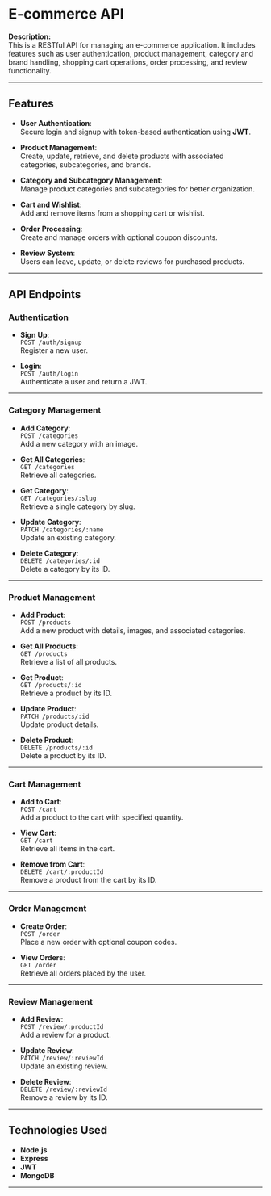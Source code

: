 # E-commerce API  

**Description:**  
This is a RESTful API for managing an e-commerce application. It includes features such as user authentication, product management, category and brand handling, shopping cart operations, order processing, and review functionality.  

---

## Features  

- **User Authentication**:  
  Secure login and signup with token-based authentication using **JWT**.  

- **Product Management**:  
  Create, update, retrieve, and delete products with associated categories, subcategories, and brands.  

- **Category and Subcategory Management**:  
  Manage product categories and subcategories for better organization.  

- **Cart and Wishlist**:  
  Add and remove items from a shopping cart or wishlist.  

- **Order Processing**:  
  Create and manage orders with optional coupon discounts.  

- **Review System**:  
  Users can leave, update, or delete reviews for purchased products.  

---

## API Endpoints  

### **Authentication**  

- **Sign Up**:  
  `POST /auth/signup`  
  Register a new user.  

- **Login**:  
  `POST /auth/login`  
  Authenticate a user and return a JWT.  

---

### **Category Management**  

- **Add Category**:  
  `POST /categories`  
  Add a new category with an image.  

- **Get All Categories**:  
  `GET /categories`  
  Retrieve all categories.  

- **Get Category**:  
  `GET /categories/:slug`  
  Retrieve a single category by slug.  

- **Update Category**:  
  `PATCH /categories/:name`  
  Update an existing category.  

- **Delete Category**:  
  `DELETE /categories/:id`  
  Delete a category by its ID.  

---

### **Product Management**  

- **Add Product**:  
  `POST /products`  
  Add a new product with details, images, and associated categories.  

- **Get All Products**:  
  `GET /products`  
  Retrieve a list of all products.  

- **Get Product**:  
  `GET /products/:id`  
  Retrieve a product by its ID.  

- **Update Product**:  
  `PATCH /products/:id`  
  Update product details.  

- **Delete Product**:  
  `DELETE /products/:id`  
  Delete a product by its ID.  

---

### **Cart Management**  

- **Add to Cart**:  
  `POST /cart`  
  Add a product to the cart with specified quantity.  

- **View Cart**:  
  `GET /cart`  
  Retrieve all items in the cart.  

- **Remove from Cart**:  
  `DELETE /cart/:productId`  
  Remove a product from the cart by its ID.  

---

### **Order Management**  

- **Create Order**:  
  `POST /order`  
  Place a new order with optional coupon codes.  

- **View Orders**:  
  `GET /order`  
  Retrieve all orders placed by the user.  

---

### **Review Management**  

- **Add Review**:  
  `POST /review/:productId`  
  Add a review for a product.  

- **Update Review**:  
  `PATCH /review/:reviewId`  
  Update an existing review.  

- **Delete Review**:  
  `DELETE /review/:reviewId`  
  Remove a review by its ID.  

---

## Technologies Used  

- **Node.js**  
- **Express**  
- **JWT**  
- **MongoDB**  

---
